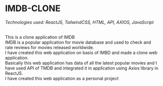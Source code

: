 <h1>IMDB-CLONE</h1>
<h6>Technologies used: ReactJS, TailwindCSS, HTML, API, AXIOS, JavaScript</h6>
This is a clone application of IMDB</br>
IMDB is a popular application for movie database and used to check and rate reviews for movies released worldwide.</br>
I have created this web application on basis of IMBD and made a clone web application.</br>
Basically this web application has data of all the latest popular movies and I have used API of TMDB and integrated it in application using Axios library in ReactJS.</br>
I have created this web application as a personal project</br>

